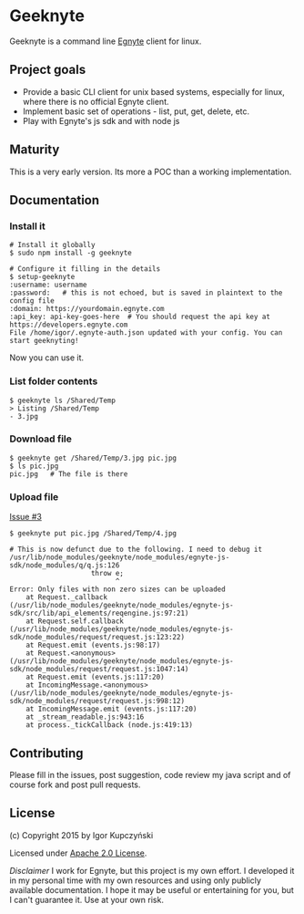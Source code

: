 Geeknyte
========

Geeknyte is a command line [Egnyte](http://www.egnyte.com/) client for linux.

Project goals
-------------

- Provide a basic CLI client for unix based systems, especially for
  linux, where there is no official Egnyte client.
- Implement basic set of operations - list, put, get, delete, etc.
- Play with Egnyte's js sdk and with node js

Maturity
--------
This is a very early version. Its more a POC than a working
implementation.

Documentation
-------------

### Install it

```
# Install it globally
$ sudo npm install -g geeknyte

# Configure it filling in the details
$ setup-geeknyte
:username: username
:password:   # this is not echoed, but is saved in plaintext to the config file
:domain: https://yourdomain.egnyte.com
:api_key: api-key-goes-here  # You should request the api key at https://developers.egnyte.com
File /home/igor/.egnyte-auth.json updated with your config. You can start geeknyting!
```

Now you can use it.

### List folder contents

```
$ geeknyte ls /Shared/Temp
> Listing /Shared/Temp
- 3.jpg
```

### Download file

```
$ geeknyte get /Shared/Temp/3.jpg pic.jpg
$ ls pic.jpg 
pic.jpg   # The file is there
```

### Upload file

[Issue #3](https://github.com/puszczyk/geeknyte/issues/3)

```
$ geeknyte put pic.jpg /Shared/Temp/4.jpg

# This is now defunct due to the following. I need to debug it
/usr/lib/node_modules/geeknyte/node_modules/egnyte-js-sdk/node_modules/q/q.js:126
                    throw e;
                          ^
Error: Only files with non zero sizes can be uploaded
    at Request._callback (/usr/lib/node_modules/geeknyte/node_modules/egnyte-js-sdk/src/lib/api_elements/reqengine.js:97:21)
    at Request.self.callback (/usr/lib/node_modules/geeknyte/node_modules/egnyte-js-sdk/node_modules/request/request.js:123:22)
    at Request.emit (events.js:98:17)
    at Request.<anonymous> (/usr/lib/node_modules/geeknyte/node_modules/egnyte-js-sdk/node_modules/request/request.js:1047:14)
    at Request.emit (events.js:117:20)
    at IncomingMessage.<anonymous> (/usr/lib/node_modules/geeknyte/node_modules/egnyte-js-sdk/node_modules/request/request.js:998:12)
    at IncomingMessage.emit (events.js:117:20)
    at _stream_readable.js:943:16
    at process._tickCallback (node.js:419:13)
```

Contributing
------------

Please fill in the issues, post suggestion, code review my java script
and of course fork and post pull requests.

License
-------

(c) Copyright 2015 by Igor Kupczyński

Licensed under [Apache 2.0 License](LICENSE.txt).

_Disclaimer_ I work for Egnyte, but this project is my own effort. I
developed it in my personal time with my own resources and using only
publicly available documentation. I hope it may be useful or
entertaining for you, but I can't guarantee it. Use at your own risk.
